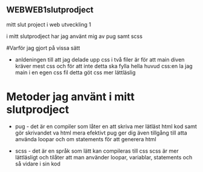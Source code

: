 ## WEBWEB1slutprodject
mitt slut project i web utveckling 1

i mitt slutprodject har jag använt mig av pug samt scss

#Varför jag gjort på vissa sätt
* anldeningen till att jag delade upp css i två filer är för att main diven kräver mest css och för att inte detta ska fylla hella huvud css:en la jag main i en egen css fil
detta göt css mer lättläslig


# Metoder jag använt i mitt slutprodject
* pug -
    det är en compiler som låter en att skriva mer lätläst html kod samt gör skrivandet va html mera efektivt
    pug ger dig även tillgång till atta använda loopar och om statements för att generera html 

* scss -
    det är en språk som lätt kan compileras till css
    scss är mer lättläsligt och tilåter att man använder loopar, variablar, statements och så vidare i sin kod
